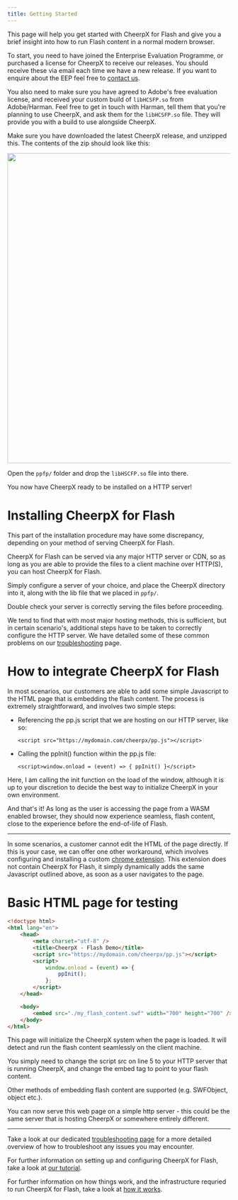 ```yaml
---
title: Getting Started
---
```


This page will help you get started with CheerpX for Flash and give you a brief insight into how to run Flash content in a normal modern browser.

To start, you need to have joined the Enterprise Evaluation Programme, or purchased a license for CheerpX to receive our releases. You should receive these via email each time we have a new release. If you want to enquire about the EEP feel free to [contact us](https://leaningtech.com/contact-us).

You also need to make sure you have agreed to Adobe's free evaluation license, and received your custom build of `libHCSFP.so` from Adobe/Harman. Feel free to get in touch with Harman, tell them that you're planning to use CheerpX, and ask them for the `libHCSFP.so` file. They will provide you with a build to use alongside CheerpX.

Make sure you have downloaded the latest CheerpX release, and unzipped this. The contents of the zip should look like this:

<p align="center"><img src="https://leaningtech.com/wp-content/uploads/2021/04/cheerpx_contents.png" width="700"></p>

Open the `ppfp/` folder and drop the `libHSCFP.so` file into there.

You now have CheerpX ready to be installed on a HTTP server!

# Installing CheerpX for Flash

This part of the installation procedure may have some discrepancy, depending on your method of serving CheerpX for Flash.

CheerpX for Flash can be served via any major HTTP server or CDN, so as long as you are able to provide the files to a client machine over HTTP(S), you can host CheerpX for Flash.

Simply configure a server of your choice, and place the CheerpX directory into it, along with the lib file that we placed in `ppfp/`.

Double check your server is correctly serving the files before proceeding.

We tend to find that with most major hosting methods, this is sufficient, but in certain scenario's, additional steps have to be taken to correctly configure the HTTP server. We have detailed some of these common problems on our [troubleshooting](Troubleshooting) page.

# How to integrate CheerpX for Flash

In most scenarios, our customers are able to add some simple Javascript to the HTML page that is embedding the flash content. The process is extremely straightforward, and involves two simple steps:

- Referencing the pp.js script that we are hosting on our HTTP server, like so:

  `<script src="https://mydomain.com/cheerpx/pp.js"></script>`

- Calling the ppInit() function within the pp.js file:

  `<script>window.onload = (event) => { ppInit() }</script>`

Here, I am calling the init function on the load of the window, although it is up to your discretion to decide the best way to initialize CheerpX in your own environment.

And that's it! As long as the user is accessing the page from a WASM enabled browser, they should now experience seamless, flash content, close to the experience before the end-of-life of Flash.

---

In some scenarios, a customer cannot edit the HTML of the page directly. If this is your case, we can offer one other workaround, which involves configuring and installing a custom [chrome extension](Chrome-Extension). This extension does not contain CheerpX for Flash, it simply dynamically adds the same Javascript outlined above, as soon as a user navigates to the page.

# Basic HTML page for testing

```html
<!doctype html>
<html lang="en">
	<head>
		<meta charset="utf-8" />
		<title>CheerpX - Flash Demo</title>
		<script src="https://mydomain.com/cheerpx/pp.js"></script>
		<script>
			window.onload = (event) => {
				ppInit();
			};
		</script>
	</head>

	<body>
		<embed src="./my_flash_content.swf" width="700" height="700" />
	</body>
</html>
```

This page will initialize the CheerpX system when the page is loaded. It will detect and run the flash content seamlessly on the client machine.

You simply need to change the script src on line 5 to your HTTP server that is running CheerpX, and change the embed tag to point to your flash content.

Other methods of embedding flash content are supported (e.g. SWFObject, object etc.).

You can now serve this web page on a simple http server - this could be the same server that is hosting CheerpX or somewhere entirely different.

---

Take a look at our dedicated [troubleshooting page](Troubleshooting) for a more detailed overview of how to troubleshoot any issues you may encounter.

For further information on setting up and configuring CheerpX for Flash, take a look at [our tutorial](Tutorial).

For further information on how things work, and the infrastructure requried to run CheerpX for Flash, take a look at [how it works](How-It-Works).
